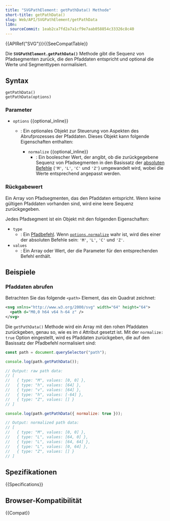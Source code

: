 ```yaml
---
title: "SVGPathElement: getPathData() Methode"
short-title: getPathData()
slug: Web/API/SVGPathElement/getPathData
l10n:
  sourceCommit: 1eab2ca7fd2a7a1cf9e7aab058854c33326c8c40
---
```


{{APIRef("SVG")}}{{SeeCompatTable}}

Die **`SVGPathElement.getPathData()`** Methode gibt die Sequenz von Pfadsegmenten zurück, die den Pfaddaten entspricht und optional die Werte und Segmenttypen normalisiert.

## Syntax

```js-nolint
getPathData()
getPathData(options)
```

### Parameter

- `options` {{optional_inline}}

  - : Ein optionales Objekt zur Steuerung von Aspekten des Abrufprozesses der Pfaddaten. Dieses Objekt kann folgende Eigenschaften enthalten:

    - `normalize` {{optional_inline}}
      - : Ein boolescher Wert, der angibt, ob die zurückgegebene Sequenz von Pfadsegmenten in den Basissatz der [absoluten Befehle](/de/docs/Web/SVG/Reference/Attribute/d#path_commands) (`'M'`, `'L'`, `'C'` und `'Z'`) umgewandelt wird, wobei die Werte entsprechend angepasst werden.

### Rückgabewert

Ein Array von Pfadsegmenten, das den Pfaddaten entspricht. Wenn keine gültigen Pfaddaten vorhanden sind, wird eine leere Sequenz zurückgegeben.

Jedes Pfadsegment ist ein Objekt mit den folgenden Eigenschaften:

- `type`
  - : Ein [Pfadbefehl](/de/docs/Web/SVG/Reference/Attribute/d#path_commands).
    Wenn [`options.normalize`](#normalize) wahr ist, wird dies einer der absoluten Befehle sein: `'M'`, `'L'`, `'C'` und `'Z'`.
- `values`
  - : Ein Array oder Wert, der die Parameter für den entsprechenden Befehl enthält.

## Beispiele

### Pfaddaten abrufen

Betrachten Sie das folgende `<path>` Element, das ein Quadrat zeichnet:

```xml
<svg xmlns="http://www.w3.org/2000/svg" width="64" height="64">
  <path d="M0,0 h64 v64 h-64 z" />
</svg>
```

Die `getPathData()` Methode wird ein Array mit den rohen Pfaddaten zurückgeben, genau so, wie es im `d` Attribut gesetzt ist. Mit der `normalize: true` Option eingestellt, wird es Pfaddaten zurückgeben, die auf den Basissatz der Pfadbefehl normalisiert sind:

```js
const path = document.querySelector("path");

console.log(path.getPathData());

// Output: raw path data:
// [
//   { type: "M", values: [0, 0] },
//   { type: "h", values: [64] },
//   { type: "v", values: [64] },
//   { type: "h", values: [-64] },
//   { type: "Z", values: [] }
// ]

console.log(path.getPathData({ normalize: true }));

// Output: normalized path data:
// [
//   { type: "M", values: [0, 0] },
//   { type: "L", values: [64, 0] },
//   { type: "L", values: [64, 64] },
//   { type: "L", values: [0, 64] },
//   { type: "Z", values: [] }
// ]
```

## Spezifikationen

{{Specifications}}

## Browser-Kompatibilität

{{Compat}}
